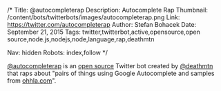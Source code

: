 /*
Title: @autocompleterap
Description: Autocomplete Rap
Thumbnail: /content/bots/twitterbots/images/autocompleterap.png
Link: https://twitter.com/autocompleterap
Author: Stefan Bohacek
Date: September 21, 2015
Tags: twitter,twitterbot,active,opensource,open source,node.js,nodejs,node,language,rap,deathmtn

Nav: hidden
Robots: index,follow
*/

[@autocompleterap](https://twitter.com/autocompleterap) is an [open source](https://github.com/jimkang/autocompleterap) Twitter bot created by [@deathmtn](https://twitter.com/deathmtn) that raps about "pairs of things using Google Autocomplete and samples from [ohhla.com](http://ohhla.com)".
